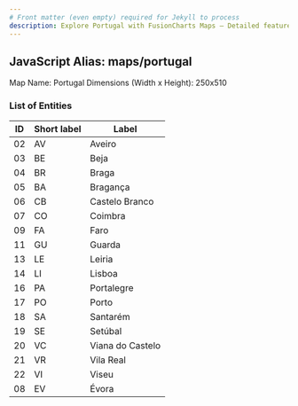 ```yaml
---
# Front matter (even empty) required for Jekyll to process
description: Explore Portugal with FusionCharts Maps – Detailed features for seamless integration. Try now & enhance your data visualization today! 
---
```


## JavaScript Alias: maps/portugal

Map Name: Portugal
Dimensions (Width x Height): 250x510





### List of Entities

ID | Short label | Label
---|---|---|
02|AV|Aveiro
03|BE|Beja
04|BR|Braga
05|BA|Bragança
06|CB|Castelo Branco
07|CO|Coimbra
09|FA|Faro
11|GU|Guarda
13|LE|Leiria
14|LI|Lisboa
16|PA|Portalegre
17|PO|Porto
18|SA|Santarém
19|SE|Setúbal
20|VC|Viana do Castelo
21|VR|Vila Real
22|VI|Viseu
08|EV|Évora

